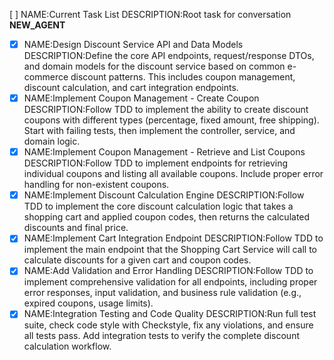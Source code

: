 [ ] NAME:Current Task List DESCRIPTION:Root task for conversation __NEW_AGENT__
-[x] NAME:Design Discount Service API and Data Models DESCRIPTION:Define the core API endpoints, request/response DTOs, and domain models for the discount service based on common e-commerce discount patterns. This includes coupon management, discount calculation, and cart integration endpoints.
-[x] NAME:Implement Coupon Management - Create Coupon DESCRIPTION:Follow TDD to implement the ability to create discount coupons with different types (percentage, fixed amount, free shipping). Start with failing tests, then implement the controller, service, and domain logic.
-[x] NAME:Implement Coupon Management - Retrieve and List Coupons DESCRIPTION:Follow TDD to implement endpoints for retrieving individual coupons and listing all available coupons. Include proper error handling for non-existent coupons.
-[x] NAME:Implement Discount Calculation Engine DESCRIPTION:Follow TDD to implement the core discount calculation logic that takes a shopping cart and applied coupon codes, then returns the calculated discounts and final price.
-[x] NAME:Implement Cart Integration Endpoint DESCRIPTION:Follow TDD to implement the main endpoint that the Shopping Cart Service will call to calculate discounts for a given cart and coupon codes.
-[x] NAME:Add Validation and Error Handling DESCRIPTION:Follow TDD to implement comprehensive validation for all endpoints, including proper error responses, input validation, and business rule validation (e.g., expired coupons, usage limits).
-[x] NAME:Integration Testing and Code Quality DESCRIPTION:Run full test suite, check code style with Checkstyle, fix any violations, and ensure all tests pass. Add integration tests to verify the complete discount calculation workflow.